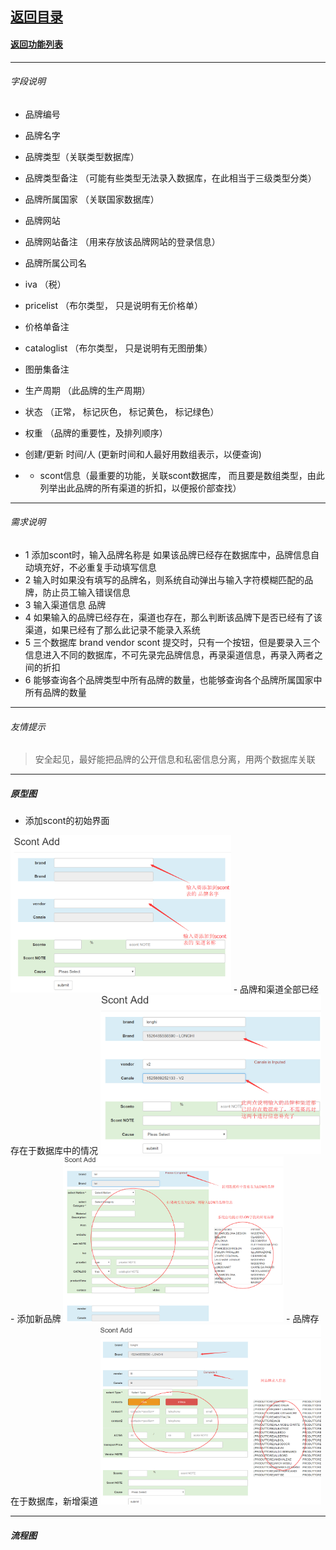 ## [返回目录](../../readme.md)  
#### [返回功能列表](./1.md)
---
###### 字段说明
 - 品牌编号
 - 品牌名字
 - 品牌类型（关联类型数据库）
 - 品牌类型备注 （可能有些类型无法录入数据库，在此相当于三级类型分类）
 - 品牌所属国家 （关联国家数据库）
 - 品牌网站
 - 品牌网站备注 （用来存放该品牌网站的登录信息）
 - 品牌所属公司名
 - iva （税）
 - pricelist （布尔类型， 只是说明有无价格单）
 - 价格单备注
 - cataloglist （布尔类型， 只是说明有无图册集）
 - 图册集备注
 - 生产周期 （此品牌的生产周期）
 - 状态 （正常， 标记灰色， 标记黄色， 标记绿色）
 - 权重 （品牌的重要性，及排列顺序）
 - 创建/更新 时间/人 (更新时间和人最好用数组表示，以便查询)
 
 - * scont信息（最重要的功能，关联scont数据库， 而且要是数组类型，由此列举出此品牌的所有渠道的折扣，以便报价部查找）
 ---
 ###### 需求说明
- 1 添加scont时，输入品牌名称是 如果该品牌已经存在数据库中，品牌信息自动填充好，不必重复手动填写信息
- 2 输入时如果没有填写的品牌名，则系统自动弹出与输入字符模糊匹配的品牌，防止员工输入错误信息
- 3 输入渠道信息 品牌
- 4 如果输入的品牌已经存在，渠道也存在，那么判断该品牌下是否已经有了该渠道，如果已经有了那么此记录不能录入系统
- 5 三个数据库 brand vendor scont 提交时，只有一个按钮，但是要录入三个信息进入不同的数据库，不可先录完品牌信息，再录渠道信息，再录入两者之间的折扣
- 6 能够查询各个品牌类型中所有品牌的数量，也能够查询各个品牌所属国家中所有品牌的数量
 ---
 ###### 友情提示
> 安全起见，最好能把品牌的公开信息和私密信息分离，用两个数据库关联
---
##### 原型图
- 添加scont的初始界面
<img src="../5_Img/Y2001.jpg" alt="添加scont的初始界面" width="70%" />
- 品牌和渠道全部已经存在于数据库中的情况
<img src="../5_Img/Y2002.jpg" alt="品牌和渠道存在于数据库" width="70%" />
- 添加新品牌
<img src="../5_Img/Y2003.jpg" alt="添加新品牌" width="70%" />
- 品牌存在于数据库，新增渠道
<img src="../5_Img/Y2004.jpg" alt="品牌存在于数据库，新增渠道" width="70%" />

---
##### 流程图
  
